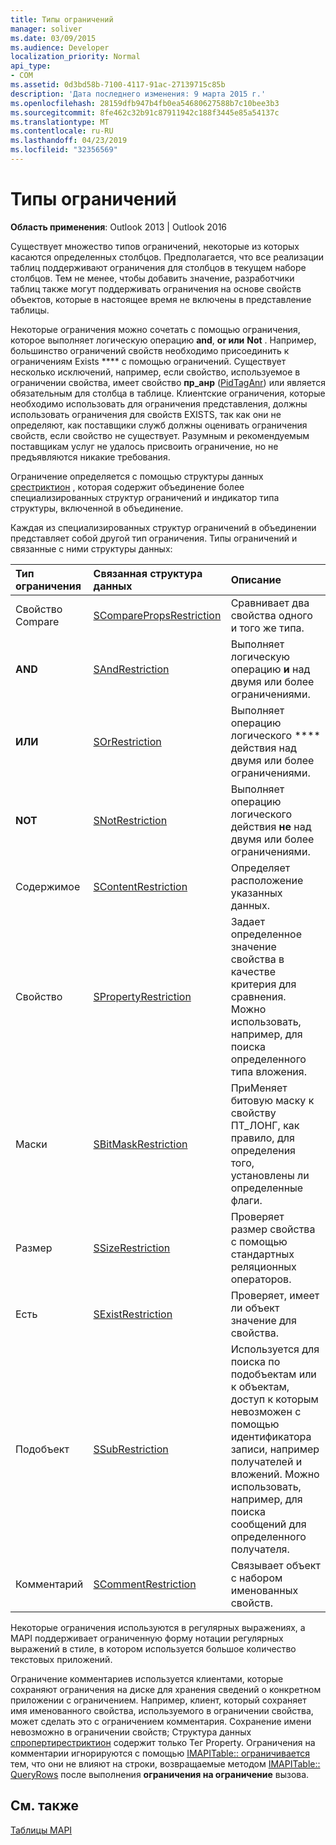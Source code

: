 ```yaml
---
title: Типы ограничений
manager: soliver
ms.date: 03/09/2015
ms.audience: Developer
localization_priority: Normal
api_type:
- COM
ms.assetid: 0d3bd58b-7100-4117-91ac-27139715c85b
description: 'Дата последнего изменения: 9 марта 2015 г.'
ms.openlocfilehash: 28159dfb947b4fb0ea54680627588b7c10bee3b3
ms.sourcegitcommit: 8fe462c32b91c87911942c188f3445e85a54137c
ms.translationtype: MT
ms.contentlocale: ru-RU
ms.lasthandoff: 04/23/2019
ms.locfileid: "32356569"
---
```

# <a name="types-of-restrictions"></a>Типы ограничений

  
  
**Область применения**: Outlook 2013 | Outlook 2016 
  
Существует множество типов ограничений, некоторые из которых касаются определенных столбцов. Предполагается, что все реализации таблиц поддерживают ограничения для столбцов в текущем наборе столбцов. Тем не менее, чтобы добавить значение, разработчики таблиц также могут поддерживать ограничения на основе свойств объектов, которые в настоящее время не включены в представление таблицы.
  
Некоторые ограничения можно сочетать с помощью ограничения, которое выполняет логическую операцию **and**, **or или** **Not** . Например, большинство ограничений свойств необходимо присоединить к ограничениям Exists **** с помощью ограничений. Существует несколько исключений, например, если свойство, используемое в ограничении свойства, имеет свойство **пр_анр** ([PidTagAnr](pidtaganr-canonical-property.md)) или является обязательным для столбца в таблице. Клиентские ограничения, которые необходимо использовать для ограничения представления, должны использовать ограничения для свойств EXISTS, так как они не определяют, как поставщики служб должны оценивать ограничения свойств, если свойство не существует. Разумным и рекомендуемым поставщикам услуг не удалось присвоить ограничение, но не предъявляются никакие требования. 
  
Ограничение определяется с помощью структуры данных [срестриктион](srestriction.md) , которая содержит объединение более специализированных структур ограничений и индикатор типа структуры, включенной в объединение. 
  
Каждая из специализированных структур ограничений в объединении представляет собой другой тип ограничения. Типы ограничений и связанные с ними структуры данных:
  
|**Тип ограничения**|**Связанная структура данных**|**Описание**|
|:-----|:-----|:-----|
|Свойство Compare  <br/> |[SComparePropsRestriction](scomparepropsrestriction.md) <br/> |Сравнивает два свойства одного и того же типа.  <br/> |
|**AND** <br/> |[SAndRestriction](sandrestriction.md) <br/> |Выполняет логическую операцию **и** над двумя или более ограничениями.  <br/> |
|**ИЛИ** <br/> |[SOrRestriction](sorrestriction.md) <br/> |Выполняет операцию логического **** действия над двумя или более ограничениями.  <br/> |
|**NOT** <br/> |[SNotRestriction](snotrestriction.md) <br/> |Выполняет операцию логического действия **не** над двумя или более ограничениями.  <br/> |
|Содержимое  <br/> |[SContentRestriction](scontentrestriction.md) <br/> |Определяет расположение указанных данных.  <br/> |
|Свойство  <br/> |[SPropertyRestriction](spropertyrestriction.md) <br/> |Задает определенное значение свойства в качестве критерия для сравнения. Можно использовать, например, для поиска определенного типа вложения.  <br/> |
|Маски  <br/> |[SBitMaskRestriction](sbitmaskrestriction.md) <br/> |ПриМеняет битовую маску к свойству ПТ_ЛОНГ, как правило, для определения того, установлены ли определенные флаги.  <br/> |
|Размер  <br/> |[SSizeRestriction](ssizerestriction.md) <br/> |Проверяет размер свойства с помощью стандартных реляционных операторов.  <br/> |
|Есть  <br/> |[SExistRestriction](sexistrestriction.md) <br/> |Проверяет, имеет ли объект значение для свойства.  <br/> |
|Подобъект  <br/> |[SSubRestriction](ssubrestriction.md) <br/> |Используется для поиска по подобъектам или к объектам, доступ к которым невозможен с помощью идентификатора записи, например получателей и вложений. Можно использовать, например, для поиска сообщений для определенного получателя.  <br/> |
|Комментарий  <br/> |[SCommentRestriction](scommentrestriction.md) <br/> |Связывает объект с набором именованных свойств.  <br/> |
   
Некоторые ограничения используются в регулярных выражениях, а MAPI поддерживает ограниченную форму нотации регулярных выражений в стиле, в котором используется большое количество текстовых приложений.
  
Ограничение комментариев используется клиентами, которые сохраняют ограничения на диске для хранения сведений о конкретном приложении с ограничением. Например, клиент, который сохраняет имя именованного свойства, используемого в ограничении свойства, может сделать это с ограничением комментария. Сохранение имени невозможно в ограничении свойств; Структура данных [спропертирестриктион](spropertyrestriction.md) содержит только Тег Property. Ограничения на комментарии игнорируются с помощью [IMAPITable:: ограничивается](imapitable-restrict.md) тем, что они не влияют на строки, возвращаемые методом [IMAPITable:: QueryRows](imapitable-queryrows.md) после выполнения **ограничения на ограничение** вызова. 
  
## <a name="see-also"></a>См. также



[Таблицы MAPI](mapi-tables.md)

